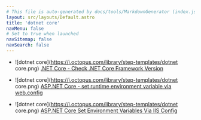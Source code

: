 ```yaml
---
# This file is auto-generated by docs/tools/MarkdownGenerator (index.js)
layout: src/layouts/Default.astro
title: 'dotnet core'
navMenu: false
# Set to true when launched
navSitemap: false
navSearch: false
---
```


<ul>

<li>

![dotnet core](https://i.octopus.com/library/step-templates/dotnet core.png) [.NET Core - Check .NET Core Framework Version](/integrations/dotnet-core/.net-core-check-.net-core-framework-version)

</li>
        
<li>

![dotnet core](https://i.octopus.com/library/step-templates/dotnet core.png) [ASP.NET Core - set runtime environment variable via web.config](/integrations/dotnet-core/asp.net-core-set-runtime-environment-variable-via-web.config)

</li>
        
<li>

![dotnet core](https://i.octopus.com/library/step-templates/dotnet core.png) [ASP.NET Core Set Environment Variables Via IIS Config](/integrations/dotnet-core/asp.net-core-set-environment-variables-via-iis-config)

</li>
        
</ul>
